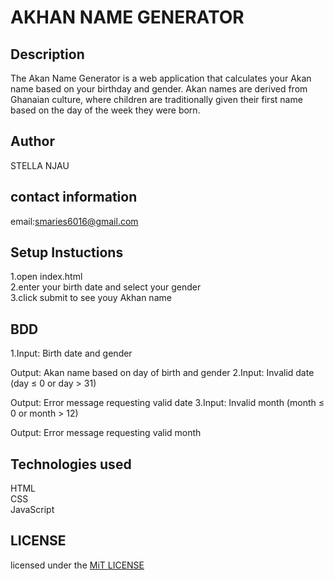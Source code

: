 # AKHAN NAME GENERATOR

## Description
The Akan Name Generator is a web application that calculates your Akan name based on your birthday and gender. Akan names are derived from Ghanaian culture, where children are traditionally given their first name based on the day of the week they were born.


## Author
STELLA NJAU

## contact information 
email:smaries6016@gmail.com

## Setup Instuctions  
1.open index.html  
2.enter your birth date and select your gender  
3.click submit to see youy Akhan name  

## BDD
1.Input: Birth date and gender

  Output: Akan name based on day of birth and gender
2.Input: Invalid date (day ≤ 0 or day > 31)

  Output: Error message requesting valid date
3.Input: Invalid month (month ≤ 0 or month > 12)

  Output: Error message requesting valid month
  ## Technologies used   
  HTML  
  CSS  
  JavaScript  



## LICENSE

licensed under the [MiT LICENSE](.LICENSE.md)
